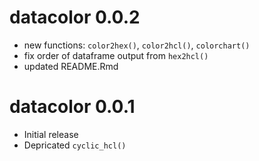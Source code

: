 # datacolor 0.0.2

* new functions: `color2hex()`, `color2hcl()`, `colorchart()`
* fix order of dataframe output from `hex2hcl()`
* updated README.Rmd

# datacolor 0.0.1

* Initial release
* Depricated `cyclic_hcl()`
